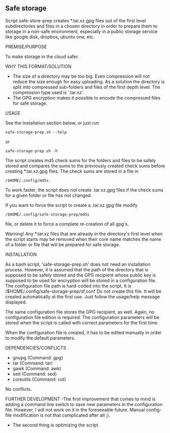 Safe storage
------------

Script safe-store-prep creates \*.tar.xz.gpg files out of the first level subdirectories and files in a chosen directory in order to prepare them to storage in a non-safe environment, especially in a public storage service like google disk, dropbox, ubuntu one, etc.


PREMISE/PURPOSE

To make storage in the cloud safer.


WHY THIS FORMAT/SOLUTION
- The size of a directory may be too big. Even compression will not reduce the size enough for easy uploading. As a solution the directory is split into compressed sub-folders and files of the first depth level. The compression type used is '.tar.xz'.
- The GPG encryption makes it possible to encode the compressed files for safe storage.


USAGE

See the Installation section below, or just run

	safe-storage-prep.sh --help

or

	safe-storage-prep.sh -h

The script creates md5 check sums for the folders and files to be safely stored and compares the sums to the previously created check sums before creating \*.tar.xz.gpg files. The check sums are stored in a file in 

	/$HOME/.config/md5s.

To work faster, the script does not create .tar.xz.gpg files if the check sums for a given folder or file has not changed.

If you want to force the script to create a .tar.xz.gpg file modify 

	/$HOME/.config/safe-storage-prep/md5s 

file, or delete it to force a complete re-creation of all gpg's.

Warning! Any \*.tar.xz files that are already in the directory's first level when the script starts may be removed when their core name matches the name of a folder or file that will be prepared for safe storage.


INSTALLATION

As a bash script, 'safe-storage-prep.sh' does not need an installation process. However, it is assumed that the path of the directory that is supposed to be safely stored and the GPG recipient whose public key is supposed to be used for encryption will be stored in a configuration file.
	The configuration file path is hard-coded into the script. It is
	/$HOME/.config/safe-storage-prep/sf.conf
Do not create this file. It will be created automatically at the first use. Just follow the usage/help message displayed.

The same configuration file stores the GPG recipient, as well. Again, no configuration file edition is required. The configuration parameters will be stored when the script is called with correct parameters for the first time.

When the configuration file is created, it has to be edited manually in order to modify the default parameters.


DEPENDENCIES/CONFLICTS
- gnupg 	(Command: gpg)
- tar 	(Command: tar)
- gawk 	(Command: awk)
- sed 	(Command: sed)
- coreutils 	(Command: cut)

No conflicts.


FURTHER DEVELOPMENT
-The first improvement that comes to mind is adding a command line switch to save new parameters in the configuration file. However, I will not work on it in the foreseeable future. Manual config-file modification is not that complicated after all ;).
- The second thing is optimizing the script.

